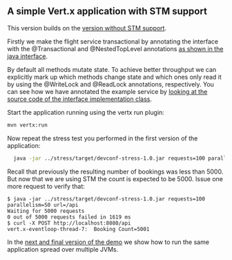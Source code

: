 
## A simple Vert.x application with STM support

This version builds on the [version without STM support](../demo_without_STM/README.md).

Firstly we make the flight service transactional by annotating the interface with the
@Transactional and @NestedTopLevel annotations
[as shown in the java interface](src/main/java/io/narayana/devconf/FlightService.java).

By default all methods mutate state. To achieve better throughput we can explicitly mark
up which methods change state and which ones only read it by using the @WriteLock and
@ReadLock annotations, respectively. You can see how we have annotated the example service by
[looking at the source code of the interface implementation class](src/main/java/io/narayana/devconf/FlightServiceImpl.java).

Start the application running using the vertx run plugin:

```bash
mvn vertx:run
```

Now repeat the stress test you performed in the first version of the application:

```bash
  java -jar ../stress/target/devconf-stress-1.0.jar requests=100 parallelism=50 url=/api
```

Recall that previously the resulting number of bookings was less than 5000. But now that we
are using STM the count is expected to be 5000. Issue one more request to verify that:

```
$ java -jar ../stress/target/devconf-stress-1.0.jar requests=100 parallelism=50 url=/api 
Waiting for 5000 requests
0 out of 5000 requests failed in 1619 ms
$ curl -X POST http://localhost:8080/api                                  
vert.x-eventloop-thread-7:  Booking Count=5001
```

In the [next and final version of the demo](../demo_with_STM_on_openshift/README.md) we show how
to run the same application spread over multiple JVMs.
